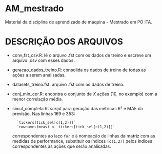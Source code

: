 # AM_mestrado
Material da disciplina de aprendizado de máquina - Mestrado em PO ITA.

# DESCRIÇÃO DOS ARQUIVOS

- conv_fst_csv.R: lê o arquvo .fst com os dados de treino e escreve um arquivo .csv com esses dados.
- geracao_dados_treino.R: consolida os dados de treino de todas as ações a serem analisadas.
- datasets_treino.fst: arquivo .fst com os dados de treino.
- conj_min_cor.R: encontra o conjunto de *X* ações (10, no exemplo) com a menor correlação média.
- simul_completa.R: *script* para geração das métricas R² e MAE da previsão. Nas linhas 169 e 353:

        `tickers[tick_sel[c(1,2)]]`
        `rownames(meas) <- tickers[tick_sel[c(1,2)]]`
  
  correspondentes ao laço `for` e à nomeação de linhas da matriz com as medidas de performance, substituir os índices `[c(1,2)]` pelos índices correspondentes às ações que serão analisadas.
